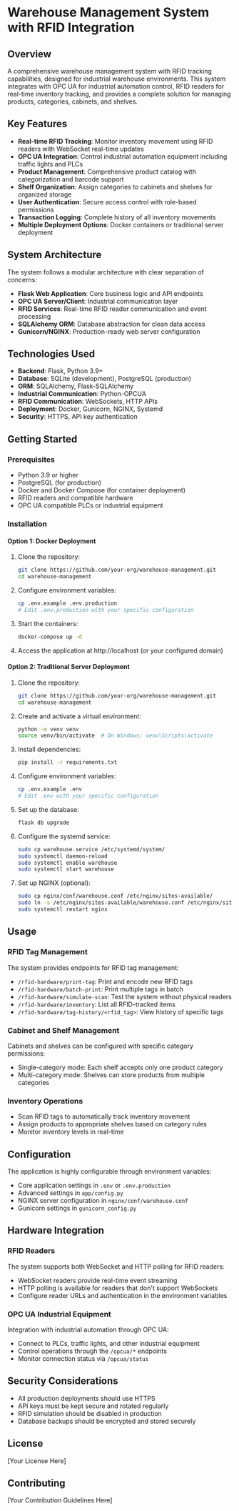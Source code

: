 # Warehouse Management System with RFID Integration

## Overview

A comprehensive warehouse management system with RFID tracking capabilities, designed for industrial warehouse environments. This system integrates with OPC UA for industrial automation control, RFID readers for real-time inventory tracking, and provides a complete solution for managing products, categories, cabinets, and shelves.

## Key Features

- **Real-time RFID Tracking**: Monitor inventory movement using RFID readers with WebSocket real-time updates
- **OPC UA Integration**: Control industrial automation equipment including traffic lights and PLCs
- **Product Management**: Comprehensive product catalog with categorization and barcode support
- **Shelf Organization**: Assign categories to cabinets and shelves for organized storage
- **User Authentication**: Secure access control with role-based permissions
- **Transaction Logging**: Complete history of all inventory movements
- **Multiple Deployment Options**: Docker containers or traditional server deployment

## System Architecture

The system follows a modular architecture with clear separation of concerns:

- **Flask Web Application**: Core business logic and API endpoints
- **OPC UA Server/Client**: Industrial communication layer
- **RFID Services**: Real-time RFID reader communication and event processing
- **SQLAlchemy ORM**: Database abstraction for clean data access
- **Gunicorn/NGINX**: Production-ready web server configuration

## Technologies Used

- **Backend**: Flask, Python 3.9+
- **Database**: SQLite (development), PostgreSQL (production)
- **ORM**: SQLAlchemy, Flask-SQLAlchemy
- **Industrial Communication**: Python-OPCUA
- **RFID Communication**: WebSockets, HTTP APIs
- **Deployment**: Docker, Gunicorn, NGINX, Systemd
- **Security**: HTTPS, API key authentication

## Getting Started

### Prerequisites

- Python 3.9 or higher
- PostgreSQL (for production)
- Docker and Docker Compose (for container deployment)
- RFID readers and compatible hardware
- OPC UA compatible PLCs or industrial equipment

### Installation

#### Option 1: Docker Deployment

1. Clone the repository:
   ```bash
   git clone https://github.com/your-org/warehouse-management.git
   cd warehouse-management
   ```

2. Configure environment variables:
   ```bash
   cp .env.example .env.production
   # Edit .env.production with your specific configuration
   ```

3. Start the containers:
   ```bash
   docker-compose up -d
   ```

4. Access the application at http://localhost (or your configured domain)

#### Option 2: Traditional Server Deployment

1. Clone the repository:
   ```bash
   git clone https://github.com/your-org/warehouse-management.git
   cd warehouse-management
   ```

2. Create and activate a virtual environment:
   ```bash
   python -m venv venv
   source venv/bin/activate  # On Windows: venv\Scripts\activate
   ```

3. Install dependencies:
   ```bash
   pip install -r requirements.txt
   ```

4. Configure environment variables:
   ```bash
   cp .env.example .env
   # Edit .env with your specific configuration
   ```

5. Set up the database:
   ```bash
   flask db upgrade
   ```

6. Configure the systemd service:
   ```bash
   sudo cp warehouse.service /etc/systemd/system/
   sudo systemctl daemon-reload
   sudo systemctl enable warehouse
   sudo systemctl start warehouse
   ```

7. Set up NGINX (optional):
   ```bash
   sudo cp nginx/conf/warehouse.conf /etc/nginx/sites-available/
   sudo ln -s /etc/nginx/sites-available/warehouse.conf /etc/nginx/sites-enabled/
   sudo systemctl restart nginx
   ```

## Usage

### RFID Tag Management

The system provides endpoints for RFID tag management:

- `/rfid-hardware/print-tag`: Print and encode new RFID tags
- `/rfid-hardware/batch-print`: Print multiple tags in batch
- `/rfid-hardware/simulate-scan`: Test the system without physical readers
- `/rfid-hardware/inventory`: List all RFID-tracked items
- `/rfid-hardware/tag-history/<rfid_tag>`: View history of specific tags

### Cabinet and Shelf Management

Cabinets and shelves can be configured with specific category permissions:

- Single-category mode: Each shelf accepts only one product category
- Multi-category mode: Shelves can store products from multiple categories

### Inventory Operations

- Scan RFID tags to automatically track inventory movement
- Assign products to appropriate shelves based on category rules
- Monitor inventory levels in real-time

## Configuration

The application is highly configurable through environment variables:

- Core application settings in `.env` or `.env.production`
- Advanced settings in `app/config.py`
- NGINX server configuration in `nginx/conf/warehouse.conf`
- Gunicorn settings in `gunicorn_config.py`

## Hardware Integration

### RFID Readers

The system supports both WebSocket and HTTP polling for RFID readers:

- WebSocket readers provide real-time event streaming
- HTTP polling is available for readers that don't support WebSockets
- Configure reader URLs and authentication in the environment variables

### OPC UA Industrial Equipment

Integration with industrial automation through OPC UA:

- Connect to PLCs, traffic lights, and other industrial equipment
- Control operations through the `/opcua/*` endpoints
- Monitor connection status via `/opcua/status`

## Security Considerations

- All production deployments should use HTTPS
- API keys must be kept secure and rotated regularly
- RFID simulation should be disabled in production
- Database backups should be encrypted and stored securely

## License

[Your License Here]

## Contributing

[Your Contribution Guidelines Here]